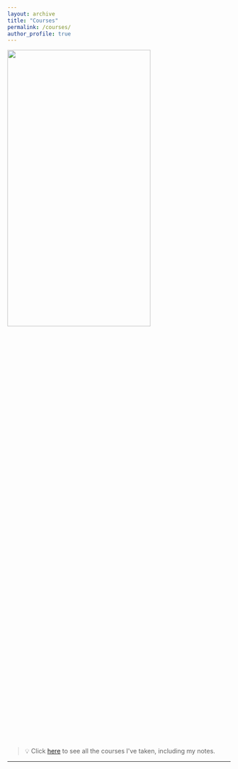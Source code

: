 ```yaml
---
layout: archive
title: "Courses"
permalink: /courses/
author_profile: true
---
```


<img src='/files/learning.gif' width="80%" height="40%" div align=center />

> 💡 Click [here](https://sepia-office-ba0.notion.site/0a58028a961e4d349c68c0263b5b7c60?v=f69cb82e2d194961aad26be7ce12fb8e) to see all the courses I've taken, including my notes.

---

